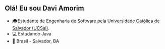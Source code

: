 ## Olá! Eu sou Davi Amorim

- 🎓Estudante de Engenharia de Software pela [Universidade Católica de Salvador (UCSal)](https://www.ucsal.br/).
- 💻 Estudando Java
- 🌱 Brasil - Salvador, BA
